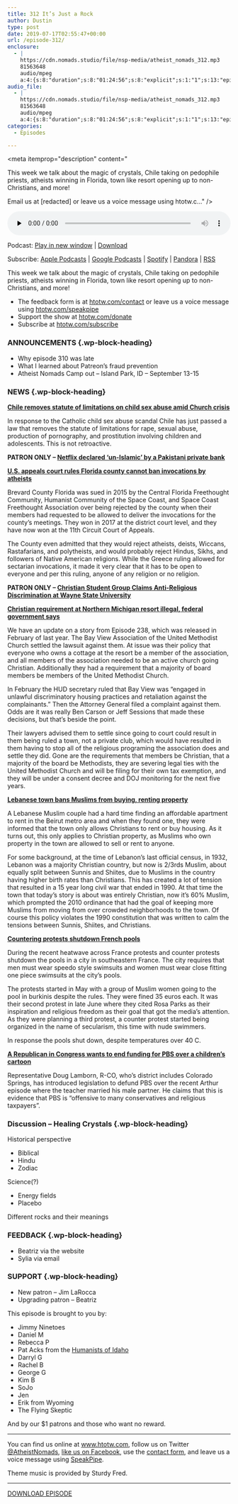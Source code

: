 ```yaml
---
title: 312 It’s Just a Rock
author: Dustin
type: post
date: 2019-07-17T02:55:47+00:00
url: /episode-312/
enclosure:
  - |
    https://cdn.nomads.studio/file/nsp-media/atheist_nomads_312.mp3
    81563648
    audio/mpeg
    a:4:{s:8:"duration";s:8:"01:24:56";s:8:"explicit";s:1:"1";s:13:"episode_title";s:16:"It's Just a Rock";s:10:"episode_no";s:3:"312";}
audio_file:
  - |
    https://cdn.nomads.studio/file/nsp-media/atheist_nomads_312.mp3
    81563648
    audio/mpeg
    a:4:{s:8:"duration";s:8:"01:24:56";s:8:"explicit";s:1:"1";s:13:"episode_title";s:16:"It's Just a Rock";s:10:"episode_no";s:3:"312";}
categories:
  - Episodes

---
```

<div itemscope itemtype="http://schema.org/AudioObject">
  <meta itemprop="name" content="312 It&#8217;s Just a Rock" />
  
  <meta itemprop="uploadDate" content="2019-07-16T20:55:47-06:00" />
  
  <meta itemprop="encodingFormat" content="audio/mpeg" />
  
  <meta itemprop="duration" content="PT1H24M56S" />
  
  <meta itemprop="description" content="


This week we talk about the magic of crystals, Chile taking on pedophile priests, atheists winning in Florida, town like resort opening up to non-Christians, and more!








Email us at [redacted] or leave us a voice message using htotw.c..." />
  
  <meta itemprop="contentUrl" content="https://dts.podtrac.com/redirect.mp3/cdn.nomads.studio/file/nsp-media/atheist_nomads_312.mp3" />
  
  <meta itemprop="contentSize" content="77.8" />
  
  <div class="powerpress_player" id="powerpress_player_8575">
    <audio class="wp-audio-shortcode" id="audio-3560-319" preload="none" style="width: 100%;" controls="controls"><source type="audio/mpeg" src="https://dts.podtrac.com/redirect.mp3/cdn.nomads.studio/file/nsp-media/atheist_nomads_312.mp3?_=319" /><a href="https://dts.podtrac.com/redirect.mp3/cdn.nomads.studio/file/nsp-media/atheist_nomads_312.mp3">https://dts.podtrac.com/redirect.mp3/cdn.nomads.studio/file/nsp-media/atheist_nomads_312.mp3</a></audio>
  </div>
</div>

<p class="powerpress_links powerpress_links_mp3">
  Podcast: <a href="https://dts.podtrac.com/redirect.mp3/cdn.nomads.studio/file/nsp-media/atheist_nomads_312.mp3" class="powerpress_link_pinw" target="_blank" title="Play in new window" onclick="return powerpress_pinw('https://htotw.com/?powerpress_pinw=3560-podcast');" rel="nofollow">Play in new window</a> | <a href="https://dts.podtrac.com/redirect.mp3/cdn.nomads.studio/file/nsp-media/atheist_nomads_312.mp3" class="powerpress_link_d" title="Download" rel="nofollow" download="atheist_nomads_312.mp3">Download</a>
</p>

<p class="powerpress_links powerpress_subscribe_links">
  Subscribe: <a href="https://podcasts.apple.com/us/podcast/humanists-take-on-the-world/id530050098?mt=2&ls=1" class="powerpress_link_subscribe powerpress_link_subscribe_itunes" target="_blank" title="Subscribe on Apple Podcasts" rel="nofollow">Apple Podcasts</a> | <a href="https://www.google.com/podcasts?feed=aHR0cDovL2F0aGVpc3Rub21hZHMubGlic3luLmNvbS9yc3M%3D" class="powerpress_link_subscribe powerpress_link_subscribe_googleplay" target="_blank" title="Subscribe on Google Podcasts" rel="nofollow">Google Podcasts</a> | <a href="https://open.spotify.com/show/3LzK2xZGike6Tc1GEMtMbr?si=LieN9SNuTpq96smuaUsH8A" class="powerpress_link_subscribe powerpress_link_subscribe_spotify" target="_blank" title="Subscribe on Spotify" rel="nofollow">Spotify</a> | <a href="https://www.pandora.com/podcast/atheist-nomads/PC:10122?corr=62071012&part=ug" class="powerpress_link_subscribe powerpress_link_subscribe_pandora" target="_blank" title="Subscribe on Pandora" rel="nofollow">Pandora</a> | <a href="https://htotw.com/feed/podcast/" class="powerpress_link_subscribe powerpress_link_subscribe_rss" target="_blank" title="Subscribe via RSS" rel="nofollow">RSS</a>
</p>

This week we talk about the magic of crystals, Chile taking on pedophile priests, atheists winning in Florida, town like resort opening up to non-Christians, and more!

<!--more-->

  * The feedback form is at [htotw.com/contact](https://htotw.com/contact) or leave us a voice message using <a href="https://htotw.com/speakpipe" target="_blank" rel="noopener noreferrer">htotw.com/speakpipe</a>
  * Support the show at <a href="https://htotw.com/donate" target="_blank" rel="noopener noreferrer">htotw.com/donate</a>
  * Subscribe at <a href="https://htotw.com/subscribe" target="_blank" rel="noopener noreferrer">htotw.com/subscribe</a>

### ANNOUNCEMENTS {.wp-block-heading}

  * Why episode 310 was late
  * What I learned about Patreon’s fraud prevention
  * Atheist Nomads Camp out &#8211; Island Park, ID &#8211; September 13-15

### NEWS {.wp-block-heading}

**[Chile removes statute of limitations on child sex abuse amid Church crisis][1]**

In response to the Catholic child sex abuse scandal Chile has just passed a law that removes the statute of limitations for rape, sexual abuse, production of pornography, and prostitution involving children and adolescents. This is not retroactive.

**PATRON ONLY &#8211; [Netflix declared ‘un-Islamic’ by a Pakistani private bank][2]**

**[U.S. appeals court rules Florida county cannot ban invocations by atheists][3]**

Brevard County Florida was sued in 2015 by the Central Florida Freethought Community, Humanist Community of the Space Coast, and Space Coast Freethought Association over being rejected by the county when their members had requested to be allowed to deliver the invocations for the county’s meetings. They won in 2017 at the district court level, and they have now won at the 11th Circuit Court of Appeals.

The County even admitted that they would reject atheists, deists, Wiccans, Rastafarians, and polytheists, and would probably reject Hindus, Sikhs, and followers of Native American religions. While the Greece ruling allowed for sectarian invocations, it made it very clear that it has to be open to everyone and per this ruling, anyone of any religion or no religion.

 **PATRON ONLY &#8211; [Christian Student Group Claims Anti-Religious Discrimination at Wayne State University][4]**

**[Christian requirement at Northern Michigan resort illegal, federal government says][5]**

We have an update on a story from Episode 238, which was released in February of last year. The Bay View Association of the United Methodist Church settled the lawsuit against them. At issue was their policy that everyone who owns a cottage at the resort be a member of the association, and all members of the association needed to be an active church going Christian. Additionally they had a requirement that a majority of board members be members of the United Methodist Church.

In February the HUD secretary ruled that Bay View was “engaged in unlawful discriminatory housing practices and retaliation against the complainants.” Then the Attorney General filed a complaint against them. Odds are it was really Ben Carson or Jeff Sessions that made these decisions, but that’s beside the point.

Their lawyers advised them to settle since going to court could result in them being ruled a town, not a private club, which would have resulted in them having to stop all of the religious programing the association does and settle they did. Gone are the requirements that members be Christian, that a majority of the board be Methodists, they are severing legal ties with the United Methodist Church and will be filing for their own tax exemption, and they will be under a consent decree and DOJ monitoring for the next five years.

**[Lebanese town bans Muslims from buying, renting property][6]**

A Lebanese Muslim couple had a hard time finding an affordable apartment to rent in the Beirut metro area and when they found one, they were informed that the town only allows Christians to rent or buy housing. As it turns out, this only applies to Christian property, as Muslims who own property in the town are allowed to sell or rent to anyone.

For some background, at the time of Lebanon’s last official census, in 1932, Lebanon was a majority Christian country, but now is 2/3rds Muslim, about equally split between Sunnis and Shiites, due to Muslims in the country having higher birth rates than Christians. This has created a lot of tension that resulted in a 15 year long civil war that ended in 1990. At that time the town that today’s story is about was entirely Christian, now it’s 60% Muslim, which prompted the 2010 ordinance that had the goal of keeping more Muslims from moving from over crowded neighborhoods to the town. Of course this policy violates the 1990 constitution that was written to calm the tensions between Sunnis, Shiites, and Christians.

**[Countering protests shutdown French pools][7]**

During the recent heatwave across France protests and counter protests shutdown the pools in a city in southeastern France. The city requires that men must wear speedo style swimsuits and women must wear close fitting one piece swimsuits at the city’s pools.

The protests started in May with a group of Muslim women going to the pool in burkinis despite the rules. They were fined 35 euros each. It was their second protest in late June where they cited Rosa Parks as their inspiration and religious freedom as their goal that got the media’s attention. As they were planning a third protest, a counter protest started being organized in the name of secularism, this time with nude swimmers.

In response the pools shut down, despite temperatures over 40 C.

**[A Republican in Congress wants to end funding for PBS over a children’s cartoon][8]**

Representative Doug Lamborn, R-CO, who’s district includes Colorado Springs, has introduced legislation to defund PBS over the recent Arthur episode where the teacher married his male partner. He claims that this is evidence that PBS is “offensive to many conservatives and religious taxpayers”.

### Discussion &#8211; Healing Crystals {.wp-block-heading}

Historical perspective

  * Biblical
  * Hindu
  * Zodiac

Science(?)

  * Energy fields
  * Placebo

Different rocks and their meanings

### FEEDBACK {.wp-block-heading}

  * Beatriz via the website
  * Sylia via email

### SUPPORT {.wp-block-heading}

  * New patron &#8211; Jim LaRocca
  * Upgrading patron &#8211; Beatriz

This episode is brought to you by:

  * Jimmy Ninetoes
  * Daniel M
  * Rebecca P
  * Pat Acks from the <a href="https://www.humanistsofidaho.org" target="_blank" rel="noopener noreferrer">Humanists of Idaho</a>
  * Darryl G
  * Rachel B
  * George G
  * Kim B
  * SoJo
  * Jen
  * Erik from Wyoming
  * The Flying Skeptic

And by our $1 patrons and those who want no reward.

<hr class="wp-block-separator" />

You can find us online at <a href="https://www.htotw.com/" target="_blank" rel="noopener noreferrer">www.htotw.com</a>, follow us on Twitter <a href="https://twitter.com/AtheistNomads" target="_blank" rel="noopener noreferrer">@AtheistNomads</a>, <a href="https://htotw.com/facebook" target="_blank" rel="noopener noreferrer">like us on Facebook</a>, use the [contact form](https://htotw.com/contact), and leave us a voice message using <a href="https://htotw.com/speakpipe" target="_blank" rel="noopener noreferrer">SpeakPipe</a>.

Theme music is provided by Sturdy Fred.

<hr class="wp-block-separator" />

[DOWNLOAD EPISODE][9]

 [1]: https://uk.reuters.com/article/uk-chile-abuse/chile-removes-statute-of-limitations-on-child-sex-abuse-amid-church-crisis-idUKKCN1U62NY
 [2]: https://www.thenews.com.pk/amp/496093-netflix-declared-un-islamic-by-a-local-private-bank
 [3]: https://www.reuters.com/article/us-florida-invocations/florida-county-cannot-ban-invocations-by-atheists-us-appeals-court-idUSKCN1U32BY
 [4]: https://www.yahoo.com/news/christian-student-group-claims-anti-205956906.html
 [5]: https://www.mlive.com/news/grand-rapids/2019/07/christian-requirement-at-northern-michigan-resort-illegal-federal-government-says.html
 [6]: https://www.apnews.com/ab2518df6f074c3bae9494638840d26a
 [7]: https://www.telegraph.co.uk/news/2019/06/27/french-nudists-burkini-bathers-heatwave-pool-standoff/
 [8]: https://www.lgbtqnation.com/2019/06/republican-congress-wants-end-funding-pbs-childrens-cartoon/
 [9]: https://dts.podtrac.com/redirect.mp3/cdn.nomads.studio/file/nsp-media/atheist_nomads_312.mp3